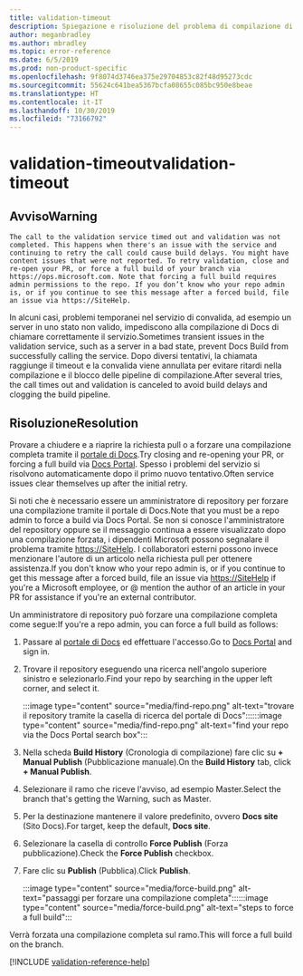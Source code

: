 ```yaml
---
title: validation-timeout
description: Spiegazione e risoluzione del problema di compilazione di Docs validation-timeout
author: meganbradley
ms.author: mbradley
ms.topic: error-reference
ms.date: 6/5/2019
ms.prod: non-product-specific
ms.openlocfilehash: 9f8074d3746ea375e29704853c82f48d95273cdc
ms.sourcegitcommit: 55624c641bea5367bcfa08655c085bc950e8beae
ms.translationtype: HT
ms.contentlocale: it-IT
ms.lasthandoff: 10/30/2019
ms.locfileid: "73166792"
---
```

# <a name="validation-timeout"></a><span data-ttu-id="25e2a-103">validation-timeout</span><span class="sxs-lookup"><span data-stu-id="25e2a-103">validation-timeout</span></span>

## <a name="warning"></a><span data-ttu-id="25e2a-104">Avviso</span><span class="sxs-lookup"><span data-stu-id="25e2a-104">Warning</span></span>

`The call to the validation service timed out and validation was not completed. This happens when there's an issue with the service and continuing to retry the call could cause build delays. You might have content issues that were not reported. To retry validation, close and re-open your PR, or force a full build of your branch via https://ops.microsoft.com. Note that forcing a full build requires admin permissions to the repo. If you don’t know who your repo admin is, or if you continue to see this message after a forced build, file an issue via https://SiteHelp.`

<span data-ttu-id="25e2a-105">In alcuni casi, problemi temporanei nel servizio di convalida, ad esempio un server in uno stato non valido, impediscono alla compilazione di Docs di chiamare correttamente il servizio.</span><span class="sxs-lookup"><span data-stu-id="25e2a-105">Sometimes transient issues in the validation service, such as a server in a bad state, prevent Docs Build from successfully calling the service.</span></span> <span data-ttu-id="25e2a-106">Dopo diversi tentativi, la chiamata raggiunge il timeout e la convalida viene annullata per evitare ritardi nella compilazione e il blocco delle pipeline di compilazione.</span><span class="sxs-lookup"><span data-stu-id="25e2a-106">After several tries, the call times out and validation is canceled to avoid build delays and clogging the build pipeline.</span></span>

## <a name="resolution"></a><span data-ttu-id="25e2a-107">Risoluzione</span><span class="sxs-lookup"><span data-stu-id="25e2a-107">Resolution</span></span>

<span data-ttu-id="25e2a-108">Provare a chiudere e a riaprire la richiesta pull o a forzare una compilazione completa tramite il [portale di Docs](https://ops.microsoft.com/#/).</span><span class="sxs-lookup"><span data-stu-id="25e2a-108">Try closing and re-opening your PR, or forcing a full build via [Docs Portal](https://ops.microsoft.com/#/).</span></span> <span data-ttu-id="25e2a-109">Spesso i problemi del servizio si risolvono automaticamente dopo il primo nuovo tentativo.</span><span class="sxs-lookup"><span data-stu-id="25e2a-109">Often service issues clear themselves up after the initial retry.</span></span>

<span data-ttu-id="25e2a-110">Si noti che è necessario essere un amministratore di repository per forzare una compilazione tramite il portale di Docs.</span><span class="sxs-lookup"><span data-stu-id="25e2a-110">Note that you must be a repo admin to force a build via Docs Portal.</span></span> <span data-ttu-id="25e2a-111">Se non si conosce l'amministratore del repository oppure se il messaggio continua a essere visualizzato dopo una compilazione forzata, i dipendenti Microsoft possono segnalare il problema tramite [https://SiteHelp](https://SiteHelp). I collaboratori esterni possono invece menzionare l'autore di un articolo nella richiesta pull per ottenere assistenza.</span><span class="sxs-lookup"><span data-stu-id="25e2a-111">If you don't know who your repo admin is, or if you continue to get this message after a forced build, file an issue via [https://SiteHelp](https://SiteHelp) if you're a Microsoft employee, or @ mention the author of an article in your PR for assistance if you're an external contributor.</span></span>

<span data-ttu-id="25e2a-112">Un amministratore di repository può forzare una compilazione completa come segue:</span><span class="sxs-lookup"><span data-stu-id="25e2a-112">If you're a repo admin, you can force a full build as follows:</span></span>

1. <span data-ttu-id="25e2a-113">Passare al [portale di Docs](https://ops.microsoft.com/#/) ed effettuare l'accesso.</span><span class="sxs-lookup"><span data-stu-id="25e2a-113">Go to [Docs Portal](https://ops.microsoft.com/#/) and sign in.</span></span>
1. <span data-ttu-id="25e2a-114">Trovare il repository eseguendo una ricerca nell'angolo superiore sinistro e selezionarlo.</span><span class="sxs-lookup"><span data-stu-id="25e2a-114">Find your repo by searching in the upper left corner, and select it.</span></span>

   <span data-ttu-id="25e2a-115">:::image type="content" source="media/find-repo.png" alt-text="trovare il repository tramite la casella di ricerca del portale di Docs":::</span><span class="sxs-lookup"><span data-stu-id="25e2a-115">:::image type="content" source="media/find-repo.png" alt-text="find your repo via the Docs Portal search box":::</span></span>
1. <span data-ttu-id="25e2a-116">Nella scheda **Build History** (Cronologia di compilazione) fare clic su **+ Manual Publish** (Pubblicazione manuale).</span><span class="sxs-lookup"><span data-stu-id="25e2a-116">On the **Build History** tab, click **+ Manual Publish**.</span></span>
1. <span data-ttu-id="25e2a-117">Selezionare il ramo che riceve l'avviso, ad esempio Master.</span><span class="sxs-lookup"><span data-stu-id="25e2a-117">Select the branch that's getting the Warning, such as Master.</span></span>
1. <span data-ttu-id="25e2a-118">Per la destinazione mantenere il valore predefinito, ovvero **Docs site** (Sito Docs).</span><span class="sxs-lookup"><span data-stu-id="25e2a-118">For target, keep the default, **Docs site**.</span></span>
1. <span data-ttu-id="25e2a-119">Selezionare la casella di controllo **Force Publish** (Forza pubblicazione).</span><span class="sxs-lookup"><span data-stu-id="25e2a-119">Check the **Force Publish** checkbox.</span></span>
1. <span data-ttu-id="25e2a-120">Fare clic su **Publish** (Pubblica).</span><span class="sxs-lookup"><span data-stu-id="25e2a-120">Click **Publish**.</span></span>

   <span data-ttu-id="25e2a-121">:::image type="content" source="media/force-build.png" alt-text="passaggi per forzare una compilazione completa":::</span><span class="sxs-lookup"><span data-stu-id="25e2a-121">:::image type="content" source="media/force-build.png" alt-text="steps to force a full build":::</span></span>

<span data-ttu-id="25e2a-122">Verrà forzata una compilazione completa sul ramo.</span><span class="sxs-lookup"><span data-stu-id="25e2a-122">This will force a full build on the branch.</span></span>

<!--make sure to add this file to your includes folder and verify the path-->
[!INCLUDE [validation-reference-help](includes/validation-reference-help.md)]
